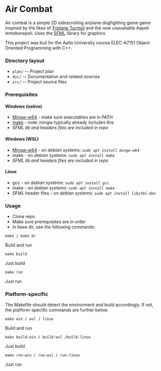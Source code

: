 # Air Combat

Air combat is a simple 2D sidescrolling airplane dogfighting game game inspired by the likes of [Triplane Turmoil](https://en.wikipedia.org/wiki/Triplane_Turmoil) and the now unavailable Aapeli lentokonepeli. Uses the [SFML](https://www.sfml-dev.org/) library for graphics.

This project was buil for the Aalto University course ELEC-A7151 Object Oriented Programming with C++.

### Directory layout
  * `plan/` -- Project plan
  * `doc/` -- Documentation and related sources
  * `src/` -- Project source files
 
### Prerequisites
#### Windows (native)
- [Mingw-w64](http://mingw-w64.org) - make sure executables are in PATH
- [make](http://gnuwin32.sourceforge.net/packages/make.htm) - note: mingw typically already includes this
- *SFML lib and headers files are included in repo*

#### Windows (WSL)
- [Mingw-w64](http://mingw-w64.org) - *on debian systems: `sudo apt install mingw-w64`*
- make - *on debian systems: `sudo apt install make`*
- *SFML lib and headers files are included in repo*

#### Linux
- gcc - *on debian systems: `sudo apt install gcc`*
- make - *on debian systems: `sudo apt install make`*
- SFML header files - *on debian systems: `sudo apt install libsfml-dev`*

### Usage
- Clone repo
- Make sure prerequisites are in order
- In base dir, use the following commands:

```
make / make br
```
Build and run
```
make build
```
Just build
```
make run
```
Just run

### Platform-specific
The Makefile should detect the environment and build accordingly. If not, the platform-specific commands are further below.
```
make win / wsl / linux
```
Build and run
```
make build-win / build-wsl /build-linux
```
Just build
```
make run-win / run-wsl / run-linux
```
Just run
